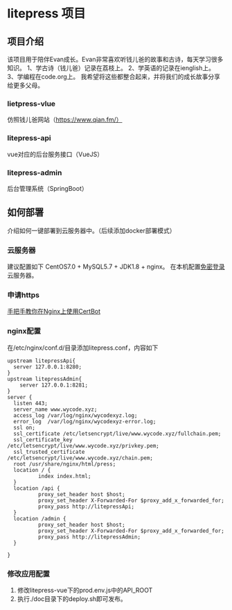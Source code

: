 # litepress 项目

## 项目介绍

该项目用于陪伴Evan成长。Evan非常喜欢听钱儿爸的故事和古诗，每天学习很多知识。
1、学古诗（钱儿爸）记录在荔枝上。
2、学英语的记录在ienglish上。
3、学编程在code.org上。
我希望将这些都整合起来，并将我们的成长故事分享给更多父母。

### lietpress-vlue

仿照钱儿爸网站（https://www.qian.fm/）

### litepress-api

vue对应的后台服务接口（VueJS）

### litepress-admin

后台管理系统（SpringBoot）

## 如何部署

介绍如何一键部署到云服务器中。（后续添加docker部署模式）

### 云服务器

建议配置如下 CentOS7.0 + MySQL5.7 + JDK1.8 + nginx。
在本机配置[免密登录](!https://lfwolf.github.io/2019/11/11/configure-login-ssh-with-key-on-synology/)云服务器。

### 申请https

[手把手教你在Nginx上使用CertBot](!https://segmentfault.com/a/1190000005797776)

### nginx配置

在/etc/nginx/conf.d/目录添加litepress.conf，内容如下

```
upstream litepressApi{
  server 127.0.0.1:8280;
}
upstream litepressAdmin{
	server 127.0.0.1:8281;
}
server {
  listen 443;
  server_name www.wycode.xyz;
  access_log /var/log/nginx/wycodexyz.log;
  error_log  /var/log/nginx/wycodexyz-error.log;
  ssl on;
  ssl_certificate /etc/letsencrypt/live/www.wycode.xyz/fullchain.pem;
  ssl_certificate_key /etc/letsencrypt/live/www.wycode.xyz/privkey.pem;
  ssl_trusted_certificate /etc/letsencrypt/live/www.wycode.xyz/chain.pem;
  root /usr/share/nginx/html/press;
  location / {
          index index.html;
  }
  location /api {
          proxy_set_header host $host;
          proxy_set_header X-Forwarded-For $proxy_add_x_forwarded_for;
          proxy_pass http://litepressApi;
  }
  location /admin {
          proxy_set_header host $host;
          proxy_set_header X-Forwarded-For $proxy_add_x_forwarded_for;
          proxy_pass http://litepressAdmin;
  }

}
```

### 修改应用配置

1. 修改litepress-vue下的prod.env.js中的API_ROOT
2. 执行./doc目录下的deploy.sh即可发布。
